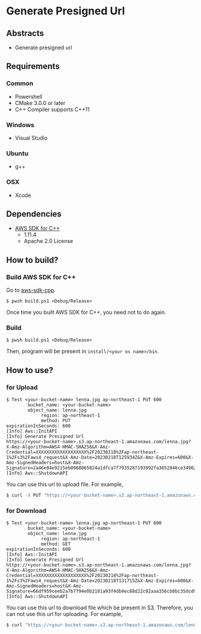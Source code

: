 # Generate Presigned Url

## Abstracts

* Generate presigned url

## Requirements

### Common

* Powershell
* CMake 3.0.0 or later
* C++ Compiler supports C++11

### Windows

* Visual Studio

### Ubuntu

* g++

### OSX

* Xcode

## Dependencies

* [AWS SDK for C++](https://github.com/aws/aws-sdk-cpp)
  * 1.11.4
  * Apache 2.0 License

## How to build?

### Build AWS SDK for C++

Go to [aws-sdk-cpp](../aws-sdk-cpp).

````shell
$ pwsh build.ps1 <Debug/Release>
````

Once time you built AWS SDK for C++, you need not to do again.

### Build

````shell
$ pwsh build.ps1 <Debug/Release>
````

Then, program will be present in `install/<your os name>/bin`.

## How to use?

### for Upload

````shell
$ Test <your-bucket-name> lenna.jpg ap-northeast-1 PUT 600
        bucket_name: <your-bucket-name>
        object_name: lenna.jpg
             region: ap-northeast-1
             method: PUT
expirationInSeconds: 600
[Info] Aws::InitAPI
[Info] Generate Presigned Url
https://<your-bucket-name>.s3.ap-northeast-1.amazonaws.com/lenna.jpg?X-Amz-Algorithm=AWS4-HMAC-SHA256&X-Amz-Credential=XXXXXXXXXXXXXXXXXXX%2F20230218%2Fap-northeast-1%2Fs3%2Faws4_request&X-Amz-Date=20230218T125934Z&X-Amz-Expires=600&X-Amz-SignedHeaders=host&X-Amz-Signature=2a46e84e9215eb0968865824a1dfca7f7935287193992fa3652846ce34962ad6
[Info] Aws::ShutdownAPI
````

You can use this url to upload file.
For example,

````sh
$ curl -X PUT "https://<your-bucket-name>.s3.ap-northeast-1.amazonaws.com/lenna.jpg?X-Amz-Algorithm=AWS4-HMAC-SHA256&X-Amz-Credential=XXXXXXXXXXXXXXXXXXX%2F20230218%2Fap-northeast-1%2Fs3%2Faws4_request&X-Amz-Date=20230218T125934Z&X-Amz-Expires=600&X-Amz-SignedHeaders=host&X-Amz-Signature=2a46e84e9215eb0968865824a1dfca7f7935287193992fa3652846ce34962ad6" -F file=@lenna.jpg 
````

### for Download

````shell
$ Test <your-bucket-name> lenna.jpg ap-northeast-1 PUT 600
        bucket_name: <your-bucket-name>
        object_name: lenna.jpg
             region: ap-northeast-1
             method: GET
expirationInSeconds: 600
[Info] Aws::InitAPI
[Info] Generate Presigned Url
https://<your-bucket-name>.s3.ap-northeast-1.amazonaws.com/lenna.jpg?X-Amz-Algorithm=AWS4-HMAC-SHA256&X-Amz-Credential=XXXXXXXXXXXXXXXXXXX%2F20230218%2Fap-northeast-1%2Fs3%2Faws4_request&X-Amz-Date=20230218T131715Z&X-Amz-Expires=600&X-Amz-SignedHeaders=host&X-Amz-Signature=66df959ceeb2a7b7794e0b2181a93f4db4ec88d22c02aaa356cb8bc35dcd91ca
[Info] Aws::ShutdownAPI
````

You can use this url to download file which be present in S3.
Therefore, you can not use this url for uploading.
For example,

````sh
$ curl "https://<your-bucket-name>.s3.ap-northeast-1.amazonaws.com/lenna.jpg?X-Amz-Algorithm=AWS4-HMAC-SHA256&X-Amz-Credential=XXXXXXXXXXXXXXXXXXX%2F20230218%2Fap-northeast-1%2Fs3%2Faws4_request&X-Amz-Date=20230218T125934Z&X-Amz-Expires=600&X-Amz-SignedHeaders=host&X-Amz-Signature=2a46e84e9215eb0968865824a1dfca7f7935287193992fa3652846ce34962ad6" -o lenna.jpg
````
